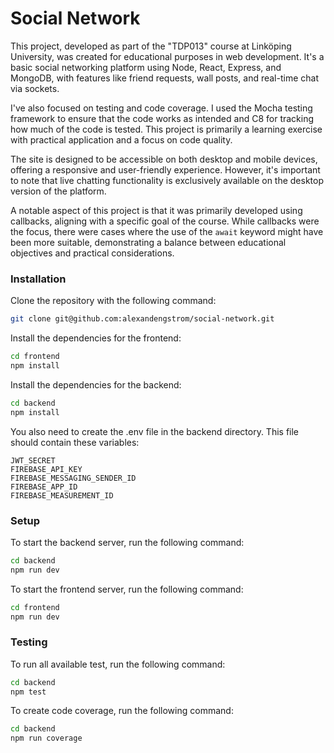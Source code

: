 # Social Network
This project, developed as part of the "TDP013" course at Linköping University, was created for educational purposes in web development. It's a basic social networking platform using Node, React, Express, and MongoDB, with features like friend requests, wall posts, and real-time chat via sockets.

I've also focused on testing and code coverage. I used the Mocha testing framework to ensure that the code works as intended and C8 for tracking how much of the code is tested. This project is primarily a learning exercise with practical application and a focus on code quality.

The site is designed to be accessible on both desktop and mobile devices, offering a responsive and user-friendly experience. However, it's important to note that live chatting functionality is exclusively available on the desktop version of the platform.

A notable aspect of this project is that it was primarily developed using callbacks, aligning with a specific goal of the course. While callbacks were the focus, there were cases where the use of the `await` keyword might have been more suitable, demonstrating a balance between educational objectives and practical considerations.
### Installation
Clone the repository with the following command:
```bash
git clone git@github.com:alexandengstrom/social-network.git
```

Install the dependencies for the frontend:
```bash
cd frontend
npm install
```

Install the dependencies for the backend:
```bash
cd backend
npm install
```

You also need to create the .env file in the backend directory. This file should contain these variables:
```
JWT_SECRET
FIREBASE_API_KEY
FIREBASE_MESSAGING_SENDER_ID
FIREBASE_APP_ID
FIREBASE_MEASUREMENT_ID
```

### Setup
To start the backend server, run the following command:
```bash
cd backend
npm run dev
```

To start the frontend server, run the following command:
```bash
cd frontend
npm run dev
```

### Testing
To run all available test, run the following command:
```bash
cd backend
npm test
```

To create code coverage, run the following command:
```bash
cd backend
npm run coverage
```
